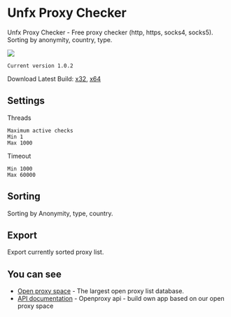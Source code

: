 # Unfx Proxy Checker
Unfx Proxy Checker - Free proxy checker (http, https, socks4, socks5). Sorting by anonymity, country, type.

![](https://i.snag.gy/0slfPm.jpg)

```
Current version 1.0.2
```

Download Latest Build:
[x32](https://openproxy.space/download/UNFX-PROXY-CHECKER-win32-ia32.rar), [x64](https://openproxy.space/download/UNFX-PROXY-CHECKER-win32-x64.rar)

## Settings
Threads
```
Maximum active checks
Min 1
Max 1000
```
Timeout
```
Min 1000
Max 60000
```

## Sorting
Sorting by Anonymity, type, country.

## Export
Export currently sorted proxy list.

## You can see

* [Open proxy space](https://openproxy.space) - The largest open proxy list database.
* [API documentation](https://openproxy.space/api) - Openproxy api - build own app based on our open proxy space